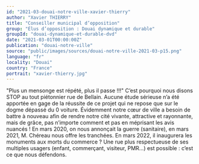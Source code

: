```yaml
---
id: "2021-03-douai-notre-ville-xavier-thierry"
author: "Xavier THIERRY"
title: "Conseiller municipal d’opposition"
group: "Élus d’opposition : Douai dynamique et durable"
groupId: "douai-dynamique-et-durable-dvd"
date: "2021-03-01T00:00:00Z"
publication: "douai-notre-ville"
source: "public/images/sources/douai-notre-ville-2021-03-p15.png"
language: "fr"
locality: "Douai"
country: "France"
portrait: "xavier-thierry.jpg"
---
```


"Plus un mensonge est répété, plus il passe !!!"
C’est pourquoi nous disons STOP au tout piétonnier rue de Bellain. Aucune étude sérieuse n’a été apportée en gage de la réussite de ce projet qui ne repose que sur le dogme dépassé du 0 voiture. Évidemment notre cœur de ville a besoin de battre à nouveau afin de rendre notre cité vivante, attractive et rayonnante, mais de grâce, pas n’importe comment et pas en méprisant les avis nuancés ! En mars 2020, on nous annonçait la guerre (sanitaire), en mars 2021, M. Chéreau nous offre les tranchées. En mars 2022, il inaugurera les monuments aux morts du commerce ? Une rue plus respectueuse de ses multiples usagers (enfant, commerçant, visiteur, PMR…) est possible : c’est ce que nous défendons.

